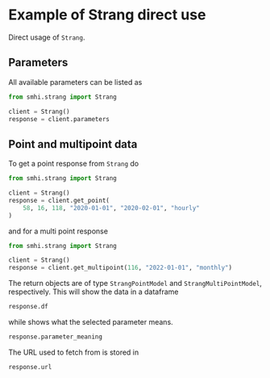 # Example of Strang direct use

Direct usage of `Strang`.

## Parameters

All available parameters can be listed as

```python
from smhi.strang import Strang

client = Strang()
response = client.parameters
```

## Point and multipoint data

To get a point response from `Strang` do

```python
from smhi.strang import Strang

client = Strang()
response = client.get_point(
    58, 16, 118, "2020-01-01", "2020-02-01", "hourly"
)
```

and for a multi point response

```python
from smhi.strang import Strang

client = Strang()
response = client.get_multipoint(116, "2022-01-01", "monthly")
```

The return objects are of type `StrangPointModel` and `StrangMultiPointModel`,
respectively. This will show the data in a dataframe

```python
response.df
```

while shows what the selected parameter means.

```python
response.parameter_meaning
```

The URL used to fetch from is stored in

```python
response.url
```
